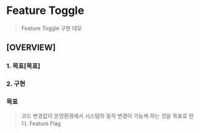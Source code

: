 # Feature Toggle 
> Feature Toggle 구현 데모
>
## [OVERVIEW]
### 1. 목표[목표]
### 2. 구현


### 목표

> 코드 변경없이 운영환경에서 시스템의 동작 변경이 가능케 하는 것을 목표로 한다.
> Feature Flag 
> 
> 

